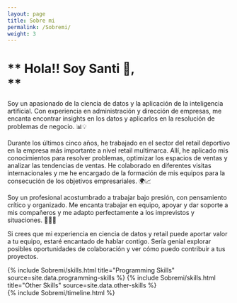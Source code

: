 ```yaml
---
layout: page
title: Sobre mi
permalink: /Sobremi/
weight: 3
---
```


# ** Hola!! Soy Santi :wave:,<br>**

Soy un apasionado de la ciencia de datos y la aplicación de la inteligencia artificial. Con experiencia en administración y dirección de empresas, me encanta encontrar insights en los datos y aplicarlos en la resolución de problemas de negocio. 📊💡

Durante los últimos cinco años, he trabajado en el sector del retail deportivo en la empresa más importante a nivel retail multimarca. Allí, he aplicado mis conocimientos para resolver problemas, optimizar los espacios de ventas y analizar las tendencias de ventas. He colaborado en diferentes visitas internacionales y me he encargado de la formación de mis equipos para la consecución de los objetivos empresariales. 🌍📈

Soy un profesional acostumbrado a trabajar bajo presión, con pensamiento crítico y organizado. Me encanta trabajar en equipo, apoyar y dar soporte a mis compañeros y me adapto perfectamente a los imprevistos y situaciones. 🤝👨‍💼

Si crees que mi experiencia en ciencia de datos y retail puede aportar valor a tu equipo, estaré encantado de hablar contigo. Sería genial explorar posibles oportunidades de colaboración y ver cómo puedo contribuir a tus proyectos.

<div class="row">
{% include Sobremi/skills.html title="Programming Skills" source=site.data.programming-skills %}
{% include Sobremi/skills.html title="Other Skills" source=site.data.other-skills %}
</div>

<div class="row">
{% include Sobremi/timeline.html %}
</div>